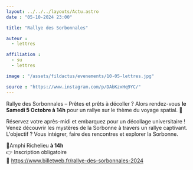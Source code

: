 ```yaml
---
layout: ../../../layouts/Actu.astro
date : "05-10-2024 23:00"

title: "Rallye des Sorbonnales"

auteur :
  - lettres

affiliation :
  - su
  - lettres

image : "/assets/fildactus/evenements/10-05-lettres.jpg"

source : "https://www.instagram.com/p/DAbKzxHq9YC/"
---
```


Rallye des Sorbonnales – Prêtes et prêts à décoller ? Alors rendez-vous __le Samedi 5 Octobre à 14h__ pour un rallye sur le thème du voyage spatial. 🚀

Réservez votre après-midi et embarquez pour un décollage universitaire !  
Venez découvrir les mystères de la Sorbonne à travers un rallye captivant.  
L'objectif ? Vous intégrer, faire des rencontres et explorer la Sorbonne.

📍Amphi Richelieu __à 14h__  
👉 Inscription obligatoire  
🔗 https://www.billetweb.fr/rallye-des-sorbonnales-2024